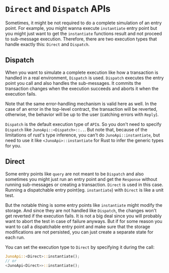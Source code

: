 # `Direct` and `Dispatch` APIs 

Sometimes, it might be not required to do a complete simulation of an entry point.
For example, you might wanna execute `instantiate` entry point but you might just want to
get the `instantiate` functions result and not proceed to sub-message execution.
Therefore, there are two execution types that handle exactly this: `Direct` and `Dispatch`.


## Dispatch

When you want to simulate a complete execution like how a transaction is handled in a real environment, `Dispatch` is used.
`Dispatch` executes the entry point you call and also handles the sub-messages. It commits the transaction
changes when the execution succeeds and aborts it when the execution fails.

Note that the same error-handling mechanism is valid here as well. In the case of an error in the top-level contract,
the transaction will be reverted, otherwise, the behavior will be up to the user (catching errors with `Reply`).

`Dispatch` is the default execution type of `API`s. So you don't need to specify `Dispatch`
like `JunoApi::<Dispatch>::..`. But note that, because of the limitations of rust's type
inference, you can't do `JunoApi::instantiate`, but need to use it like `<JunoApi>::instantiate` for
Rust to infer the generic types for you.


## Direct

Some entry points like `query` are not meant to be `Dispatch` and also sometimes you might just 
run an entry point and get the `Response` without running sub-messages or creating a transaction. 
`Direct` is used in this case. Running a dispatchable entry point(eg. `instantiate`) with `Direct` is like a unit test.

But the notable thing is some entry points like `instantiate` might modify the storage. And since they are not
handled like `Dispatch`, the changes won't get reverted if the execution fails. It is not a big deal since
you will probably want to abort the test in case of failure anyways. But if for some reason you want to call
a dispatchable entry point and make sure that the storage modifications are not persisted, you can just create
a separate state for each run.

You can set the execution type to `Direct` by specifying it during the call:

```rust
JunoApi::<Direct>::instantiate();
// or
<JunoApi<Direct>>::instantiate();
```
